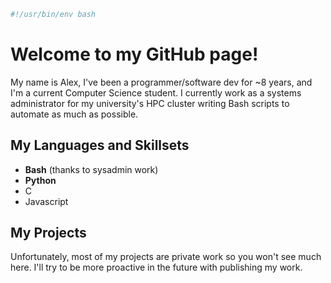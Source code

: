 ```bash
#!/usr/bin/env bash
```

# Welcome to my GitHub page!

My name is Alex, I've been a programmer/software dev for ~8 years, and I'm a current Computer Science student. I currently work as a systems administrator for my university's HPC cluster writing Bash scripts to automate as much as possible.

## My Languages and Skillsets

- **Bash** (thanks to sysadmin work)
- **Python**
- C
- Javascript

## My Projects

Unfortunately, most of my projects are private work so you won't see much here. I'll try to be more proactive in the future with publishing my work.
